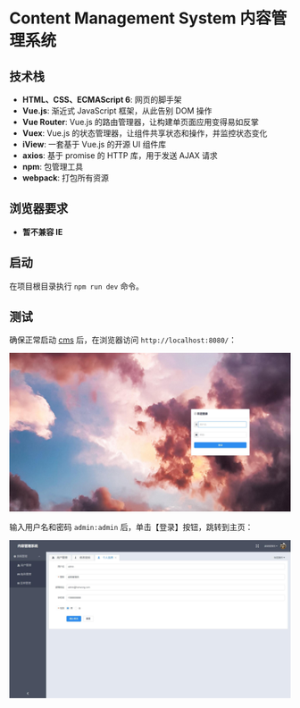 # Content Management System 内容管理系统

## 技术栈

+ **HTML、CSS、ECMAScript 6**: 网页的脚手架
+ **Vue.js**: 渐近式 JavaScript 框架，从此告别 DOM 操作
+ **Vue Router**: Vue.js 的路由管理器，让构建单页面应用变得易如反掌
+ **Vuex**: Vue.js 的状态管理器，让组件共享状态和操作，并监控状态变化
+ **iView**: 一套基于 Vue.js 的开源 UI 组件库
+ **axios**: 基于 promise 的 HTTP 库，用于发送 AJAX 请求
+ **npm**: 包管理工具
+ **webpack**: 打包所有资源

## 浏览器要求

+ **暂不兼容 IE**

## 启动

在项目根目录执行 `npm run dev` 命令。

## 测试

确保正常启动 [cms](https://github.com/HsinWong/cms) 后，在浏览器访问 `http://localhost:8080/`：

![登录页面](https://raw.githubusercontent.com/HsinWong/cms-web/master/screenshots/login.jpg)

输入用户名和密码 `admin:admin` 后，单击【登录】按钮，跳转到主页：

![主页](https://raw.githubusercontent.com/HsinWong/cms-web/master/screenshots/index.jpg)
